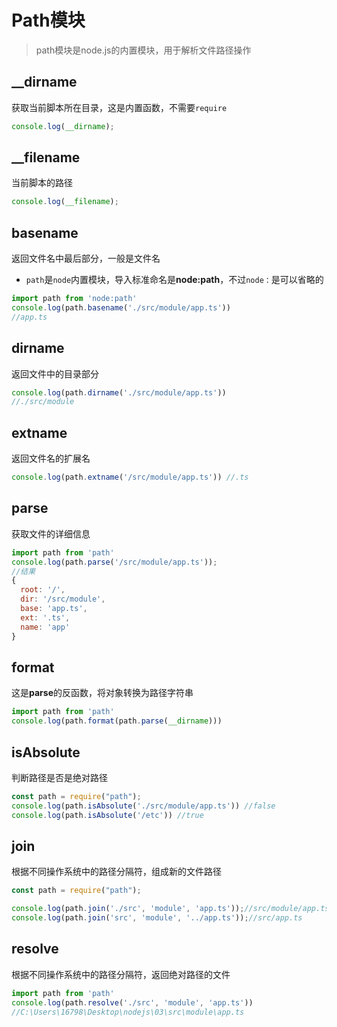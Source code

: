 # Path模块

> path模块是node.js的内置模块，用于解析文件路径操作

## __dirname

获取当前脚本所在目录，这是内置函数，不需要`require`

```js
console.log(__dirname);
```

## __filename

当前脚本的路径

```js
console.log(__filename);
```

## basename

返回文件名中最后部分，一般是文件名

- `path`是`node`内置模块，导入标准命名是**node:path**，不过`node：`是可以省略的

```js
import path from 'node:path'
console.log(path.basename('./src/module/app.ts'))
//app.ts
```

## dirname

返回文件中的目录部分

```js
console.log(path.dirname('./src/module/app.ts')) 
//./src/module
```

## extname

返回文件名的扩展名

```js
console.log(path.extname('/src/module/app.ts')) //.ts
```

## parse

获取文件的详细信息

```js
import path from 'path'
console.log(path.parse('/src/module/app.ts'));
//结果
{
  root: '/',
  dir: '/src/module',
  base: 'app.ts',
  ext: '.ts',
  name: 'app'
}
```

## format

这是**parse**的反函数，将对象转换为路径字符串

```js
import path from 'path'
console.log(path.format(path.parse(__dirname)))
```

## isAbsolute

判断路径是否是绝对路径

```js
const path = require("path");
console.log(path.isAbsolute('./src/module/app.ts')) //false
console.log(path.isAbsolute('/etc')) //true
```

## join

根据不同操作系统中的路径分隔符，组成新的文件路径

```js
const path = require("path");

console.log(path.join('./src', 'module', 'app.ts'));//src/module/app.ts
console.log(path.join('src', 'module', '../app.ts'));//src/app.ts
```

## resolve

根据不同操作系统中的路径分隔符，返回绝对路径的文件

```js
import path from 'path'
console.log(path.resolve('./src', 'module', 'app.ts')) 
//C:\Users\16798\Desktop\nodejs\03\src\module\app.ts
```

